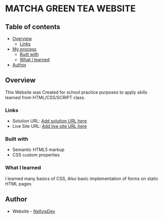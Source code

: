 # MATCHA GREEN TEA WEBSITE

## Table of contents

- [Overview](#overview)
  - [Links](#links)
- [My process](#my-process)
  - [Built with](#built-with)
  - [What I learned](#what-i-learned)
- [Author](#author)

## Overview

This Website was Created for school practice purposes to apply skills learned
from HTML/CSS/SCRIPT class.

### Links

- Solution URL: [Add solution URL here](https://github.com/NellyisDevv/matcha)
- Live Site URL: [Add live site URL here](https://nellyisdevv.github.io/matcha/)

### Built with

- Semantic HTML5 markup
- CSS custom properties

### What I learned

I learned many basics of CSS, Also basic implementation of forms on static
HTML pages

## Author

- Website - [NellyisDev](https://nellyisdevv.github.io/hcc_final_portfolio/index.html)
